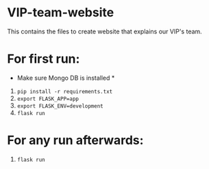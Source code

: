 # VIP-team-website
This contains the files to create website that explains our VIP's team.

# For first run:
* Make sure Mongo DB is installed *
1. `pip install -r requirements.txt`
2. `export FLASK_APP=app`
3. `export FLASK_ENV=development`
4. `flask run`
# For any run afterwards:
1. `flask run`